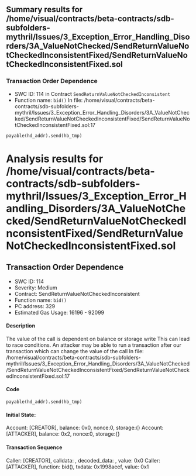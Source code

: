 ## Summary results for /home/visual/contracts/beta-contracts/sdb-subfolders-mythril/Issues/3_Exception_Error_Handling_Disorders/3A_ValueNotChecked/SendReturnValueNotCheckedInconsistentFixed/SendReturnValueNotCheckedInconsistentFixed.sol
### Transaction Order Dependence
- SWC ID: 114 in Contract `SendReturnValueNotCheckedInconsistent`
- Function name: `bid()`
In file: /home/visual/contracts/beta-contracts/sdb-subfolders-mythril/Issues/3_Exception_Error_Handling_Disorders/3A_ValueNotChecked/SendReturnValueNotCheckedInconsistentFixed/SendReturnValueNotCheckedInconsistentFixed.sol:17
```
payable(hd_addr).send(hb_tmp)
```
# Analysis results for /home/visual/contracts/beta-contracts/sdb-subfolders-mythril/Issues/3_Exception_Error_Handling_Disorders/3A_ValueNotChecked/SendReturnValueNotCheckedInconsistentFixed/SendReturnValueNotCheckedInconsistentFixed.sol

## Transaction Order Dependence
- SWC ID: 114
- Severity: Medium
- Contract: SendReturnValueNotCheckedInconsistent
- Function name: `bid()`
- PC address: 329
- Estimated Gas Usage: 16196 - 92099

#### Description

The value of the call is dependent on balance or storage write
This can lead to race conditions. An attacker may be able to run a transaction after our transaction which can change the value of the call
In file: /home/visual/contracts/beta-contracts/sdb-subfolders-mythril/Issues/3_Exception_Error_Handling_Disorders/3A_ValueNotChecked/SendReturnValueNotCheckedInconsistentFixed/SendReturnValueNotCheckedInconsistentFixed.sol:17

#### Code

```
payable(hd_addr).send(hb_tmp)
```

#### Initial State:

Account: [CREATOR], balance: 0x0, nonce:0, storage:{}
Account: [ATTACKER], balance: 0x2, nonce:0, storage:{}

#### Transaction Sequence

Caller: [CREATOR], calldata: , decoded_data: , value: 0x0
Caller: [ATTACKER], function: bid(), txdata: 0x1998aeef, value: 0x1



